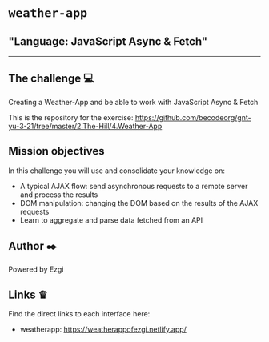 # `weather-app`

## "Language: JavaScript Async & Fetch"

---

## The challenge :computer:

Creating a Weather-App and be able to work with JavaScript Async & Fetch

This is the repository for the exercise: https://github.com/becodeorg/gnt-yu-3-21/tree/master/2.The-Hill/4.Weather-App


## Mission objectives

In this challenge you will use and consolidate your knowledge on:

- A typical AJAX flow: send asynchronous requests to a remote server and process the results
- DOM manipulation: changing the DOM based on the results of the AJAX requests
- Learn to aggregate and parse data fetched from an API


## Author :black_nib:

Powered by Ezgi

## Links &#x265B;
Find the direct links to each interface here:
- weatherapp: https://weatherappofezgi.netlify.app/ 
